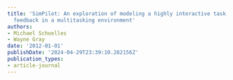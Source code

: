 ```yaml
---
title: 'SimPilot: An exploration of modeling a highly interactive task with delayed
  feedback in a multitasking environment'
authors:
- Michael Schoelles
- Wayne Gray
date: '2012-01-01'
publishDate: '2024-04-29T23:39:10.282156Z'
publication_types:
- article-journal
---
```

